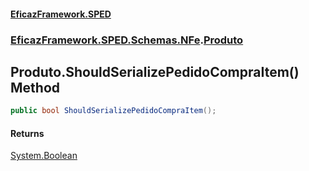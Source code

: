 #### [EficazFramework.SPED](EficazFrameworkSPED.md 'EficazFramework SPED')
### [EficazFramework.SPED.Schemas.NFe](EficazFramework.SPED.Schemas.NFe.md 'EficazFramework.SPED.Schemas.NFe').[Produto](EficazFramework.SPED.Schemas.NFe/Produto.md 'EficazFramework.SPED.Schemas.NFe.Produto')

## Produto.ShouldSerializePedidoCompraItem() Method

```csharp
public bool ShouldSerializePedidoCompraItem();
```

#### Returns
[System.Boolean](https://docs.microsoft.com/en-us/dotnet/api/System.Boolean 'System.Boolean')